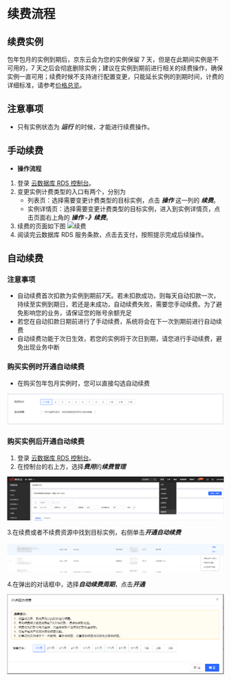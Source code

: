 # 续费流程
## 续费实例
包年包月的实例到期后，京东云会为您的实例保留 7 天，但是在此期间实例是不可用的，7 天之后会彻底删除实例；建议在实例到期前进行相关的续费操作，确保实例一直可用；续费时候不支持进行配置变更，只能延长实例的到期时间，计费的详细标准，请参考[价格总览](./Price-Overview.md)。

## 注意事项
* 只有实例状态为 ***运行*** 的时候，才能进行续费操作。 

## 手动续费

* **操作流程**

1. 登录 [云数据库 RDS 控制台](https://rds-console.jdcloud.com/database)。
2. 变更实例计费类型的入口有两个，分别为
    * 列表页：选择需要变更计费类型的目标实例，点击 ***操作*** 这一列的 ***续费***。
    * 实例详情页：选择需要变更计费类型的目标实例，进入到实例详情页，点击页面右上角的 ***操作 -》续费***。
3. 续费的页面如下图
![续费](https://img1.jcloudcs.com/cms/fab1d66b-e027-41c7-bd1b-91ba6f7950f920180404134106.png)
4. 阅读完云数据库 RDS 服务条款，点击去支付，按照提示完成后续操作。

## 自动续费

### 注意事项

* 自动续费首次扣款为实例到期前7天。若未扣款成功，则每天自动扣款一次，持续至实例到期日，若还是未成功，自动续费失败，需要您手动续费。为了避免影响您的业务，请保证您的账号余额充足
* 若您在自动扣款日期前进行了手动续费，系统将会在下一次到期前进行自动续费
* 自动续费功能于次日生效，若您的实例将于次日到期，请您进行手动续费，避免出现业务中断

### 购买实例时开通自动续费

* 在购买包年包月实例时，您可以直接勾选自动续费

![续费](../../image/RDS/renewal.jpg)

### 购买实例后开通自动续费

1. 登录 [云数据库 RDS 控制台](https://rds-console.jdcloud.com/database)。
2. 在控制台的右上方，选择***费用***的***续费管理***

![续费](../../image/RDS/renewal-2.png)

3.在续费或者不续费资源中找到目标实例，右侧单击***开通自动续费***

![续费](../../image/RDS/renewal-3.png)

4.在弹出的对话框中，选择***自动续费周期***，点击***开通***

![续费](../../image/RDS/renewal-4.png)

